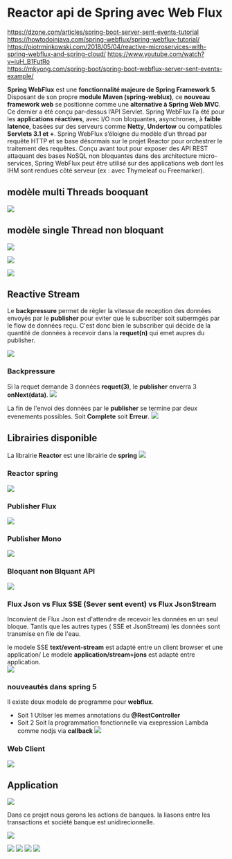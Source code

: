 #  Reactor api de Spring avec Web Flux

https://dzone.com/articles/spring-boot-server-sent-events-tutorial  
https://howtodoinjava.com/spring-webflux/spring-webflux-tutorial/  
https://piotrminkowski.com/2018/05/04/reactive-microservices-with-spring-webflux-and-spring-cloud/ 
https://www.youtube.com/watch?v=iuH_B1FutRo  
https://mkyong.com/spring-boot/spring-boot-webflux-server-sent-events-example/  




**Spring WebFlux** est une **fonctionnalité majeure de Spring Framework 5**.
Disposant de son propre **module Maven (spring-weblux)**, ce **nouveau framework web** se positionne comme une **alternative à Spring Web MVC**. Ce dernier a été conçu par-dessus l’API Servlet. Spring WebFlux l’a été pour les **applications réactives**, avec I/O non bloquantes, asynchrones, à **faible latence**, basées sur des serveurs comme **Netty**, **Undertow** ou compatibles **Servlets 3.1 et +**.
Spring WebFlux s’éloigne du modèle d’un thread par requête HTTP et se base désormais sur le projet Reactor pour orchestrer le traitement des requêtes.
Conçu avant tout pour exposer des API REST attaquant des bases NoSQL non bloquantes dans des architecture micro-services, Spring WebFlux peut être utilisé sur des applications web dont les IHM sont rendues côté serveur (ex : avec Thymeleaf ou Freemarker).
## modèle multi Threads booquant
![](doc/images/introduction/ReactiveProgrammingSpringWebFLUX.jpg)

## modèle single Thread non bloquant
![](doc/images/introduction/singlethreadNoBloquant.jpg)

![](doc/images/introduction/programmationReactive.jpg)

![](doc/images/introduction/programmationReactive1.jpg)


## Reactive Stream
Le **backpressure** permet de régler la vitesse de reception des données envoyés par le **publisher** pour eviter que le subscriber soit subermgés par le flow de données reçu. C'est donc bien le subscriber qui décide de la quantité de données à recevoir dans la **requet(n)** qui emet aupres du publisher.   

![](doc/images/introduction/reactiveStream.jpg)


### Backpressure
Si la  requet demande 3 données **requet(3)**, le **publisher** enverra 3 **onNext(data)**. 
![](doc/images/introduction/backpressure.jpg)

La fin de l'envoi des données par le **publisher** se termine par deux evenements possibles. Soit **Complete** soit **Erreur**.
![](doc/images/introduction/backpressure1.jpg)



## Librairies disponible
La librairie **Reactor** est une librairie de **spring**
![](doc/images/introduction/librairie.jpg)  


### Reactor spring
![](doc/images/introduction/reactorSpringAPI.jpg)

### Publisher Flux
![](doc/images/introduction/reactiveAPIFlux.jpg)


### Publisher Mono
![](doc/images/introduction/reactorMonoAPI.jpg)


### Bloquant non Blquant API
![](doc/images/introduction/bloquantNonBloquantAPI.jpg)


### Flux Json vs Flux SSE (Sever sent event) vs Flux JsonStream
Inconvient de Flux Json est d'attendre de recevoir les données en un seul bloque. Tantis que les autres types ( SSE et JsonStream) les données sont transmise en file de l'eau.

le modele SSE **text/event-stream** est adapté entre un client browser et une application/
Le modele **application/stream+jons** est adapté entre application.   
![](doc/images/introduction/fluxvsJsonArray.jpg)

### nouveautés dans spring 5
Il existe deux modele de programme pour **webflux**.
 - Soit 1 Utilser les memes annotations du **@RestController**
 - Soit 2 Soit la programmation fonctionnelle via exepression Lambda comme nodjs via **callback**
![](doc/images/introduction/springWebFluxReactor.jpg)


### Web Client
![](doc/images/introduction/webclientReactif.jpg)



## Application
![](doc/images/introduction/application.jpg)

Dans ce projet nous gerons les actions de banques.
la liasons entre les transactions et société banque est unidirecionnelle.

 
![](doc/images/introduction/architecture.jpg)



![](doc/images/introduction/xxxxxxxxxxxxxxxxxxxxxxxx)
![](doc/images/introduction/xxxxxxxxxxxxxxxxxxxxxxxx)
![](doc/images/introduction/xxxxxxxxxxxxxxxxxxxxxxxx)
![](doc/images/introduction/xxxxxxxxxxxxxxxxxxxxxxxx)
